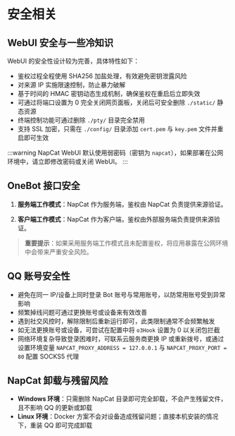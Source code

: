 # 安全相关

## WebUI 安全与一些冷知识

WebUI 的安全性设计较为完善，具体特性如下：

- 鉴权过程全程使用 SHA256 加盐处理，有效避免密钥泄露风险
- 对来源 IP 实施限速控制，防止暴力破解
- 基于时间的 HMAC 密钥动态生成机制，确保鉴权在重启后立即失效
- 可通过将端口设置为 0 完全关闭网页面板，关闭后可安全删除 `./static/` 静态资源
- 终端控制功能可通过删除 `./pty/` 目录完全禁用
- 支持 SSL 加密，只需在 `./config/` 目录添加 `cert.pem` 与 `key.pem` 文件并重启即可生效

:::warning
NapCat WebUI 默认使用弱密码（密钥为 `napcat`），如果部署在公网环境中，请立即修改密码或关闭 WebUI。
:::

## OneBot 接口安全

1. **服务端工作模式**：NapCat 作为服务端，鉴权由 NapCat 负责提供来源验证。

2. **客户端工作模式**：NapCat 作为客户端，鉴权由外部服务端负责提供来源验证。

> **重要提示**：如果采用服务端工作模式且未配置鉴权，将应用暴露在公网环境中会带来严重安全风险。

## QQ 账号安全性

- 避免在同一 IP/设备上同时登录 Bot 账号与常用账号，以防常用账号受到异常影响
- 频繁掉线问题可通过更换账号或设备来有效改善
- 遇到社交风控时，解除限制后重新运行即可，此类限制通常不会频繁触发
- 如无法更换账号或设备，可尝试在配置中将 `o3Hook` 设置为 0 以关闭包拦截
- 网络环境复杂导致登录困难时，可联系云服务商更换 IP 或重新拨号，或通过设置环境变量 `NAPCAT_PROXY_ADDRESS = 127.0.0.1` 与 `NAPCAT_PROXY_PORT = 80` 配置 SOCKS5 代理

## NapCat 卸载与残留风险

- **Windows 环境**：只需删除 NapCat 目录即可完全卸载，不会产生残留文件，且不影响 QQ 的更新或卸载
- **Linux 环境**：Docker 方案不会对设备造成残留问题；直接本机安装的情况下，重装 QQ 即可完成卸载